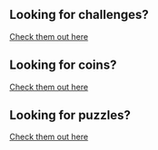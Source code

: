 ## Looking for challenges? 

[Check them out here](https://github.com/CrypticBurrs/challenges) 

## Looking for coins?
[Check them out here](https://github.com/NoDataFound/23Coins) 

## Looking for puzzles?
[Check them out here](https://pwn2win.com) 
